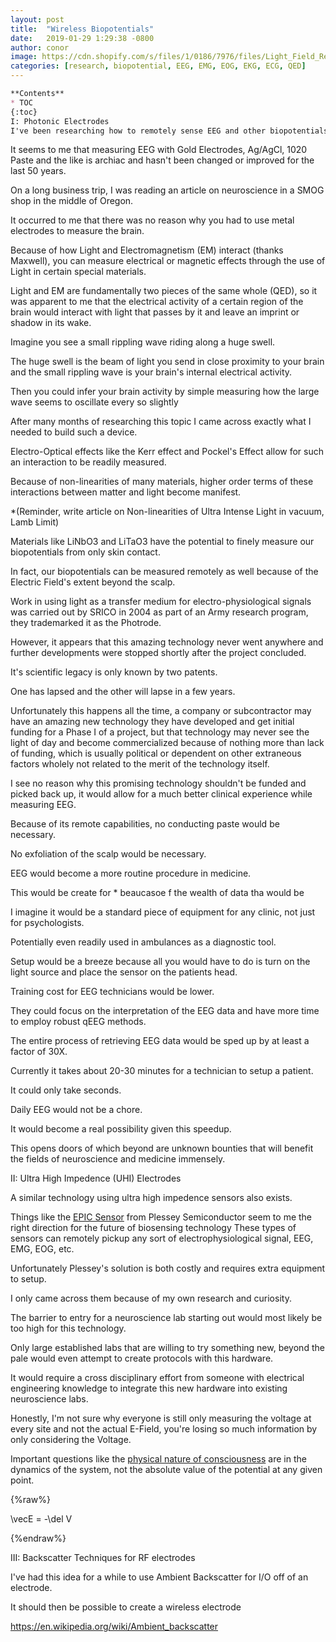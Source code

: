 ```yaml
---
layout: post
title:  "Wireless Biopotentials"
date:   2019-01-29 1:29:38 -0800
author: conor
image: https://cdn.shopify.com/s/files/1/0186/7976/files/Light_Field_Rendering_JPG_2048x.jpg?v=1517027194
categories: [research, biopotential, EEG, EMG, EOG, EKG, ECG, QED]
---
```


```markdown
**Contents**
* TOC
{:toc}
I: Photonic Electrodes
I've been researching how to remotely sense EEG and other biopotentials. 
```

It seems to me that measuring EEG with Gold Electrodes, Ag/AgCl, 1020 Paste and the like is archiac and hasn't been changed or improved for the last 50 years.

On a long business trip, I was reading an article on neuroscience in a SMOG shop in the middle of Oregon.

It occurred to me that there was no reason why you had to use metal electrodes to measure the brain.

Because of how Light and Electromagnetism (EM) interact (thanks Maxwell), you can measure electrical or magnetic effects through the use of Light in certain special materials.

Light and EM are fundamentally two pieces of the same whole (QED), so it was apparent to me that the electrical activity of a certain region of the brain would interact with light that passes by it and leave an imprint or shadow in its wake.

Imagine you see a small rippling wave riding along a huge swell.

The huge swell is the beam of light you send in close proximity to your brain and the small rippling wave is your brain's internal electrical activity.

Then you could infer your brain activity by simple measuring how the large wave seems to oscillate every so slightly 

After many months of researching this topic I came across exactly what I needed to build such a device.

Electro-Optical effects like the Kerr effect and Pockel's Effect allow for such an interaction to be readily measured.

Because of non-linearities of many materials, higher order terms of these interactions between matter and light become manifest.

*(Reminder, write article on Non-linearities of Ultra Intense Light in vacuum, Lamb Limit)

Materials like LiNbO3 and LiTaO3 have the potential to finely measure our biopotentials from only skin contact.

In fact, our biopotentials can be measured remotely as well because of the Electric Field's extent beyond the scalp.

Work in using light as a transfer medium for electro-physiological signals was carried out by SRICO in 2004 as part of an Army research program, they trademarked it as the Photrode.

However, it appears that this amazing technology never went anywhere and further developments were stopped shortly after the project concluded.

It's scientific legacy is only known by two patents.

One has lapsed and the other will lapse in a few years.

Unfortunately this happens all the time, a company or subcontractor may have an amazing new technology they have developed and get initial funding for a Phase I of a project, but that technology may never see the light of day and become commercialized because of nothing more than lack of funding, which is usually political or dependent on other extraneous factors wholely not related to the merit of the technology itself.

I see no reason why this promising technology shouldn't be funded and picked back up, it would allow for a much better clinical experience while measuring EEG.

Because of its remote capabilities, no conducting paste would be necessary. 

No exfoliation of the scalp would be necessary.

EEG would become a more routine procedure in medicine.

This would be create for * beaucasoe f the wealth of data tha would be 

I imagine it would be a standard piece of equipment for any clinic, not just for psychologists.

Potentially even readily used in ambulances as a diagnostic tool.

Setup would be a breeze because all you would have to do is turn on the light source and place the sensor on the patients head.

Training cost for EEG technicians would be lower.

They could focus on the interpretation of the EEG data and have more time to employ robust qEEG methods.

The entire process of retrieving EEG data would be sped up by at least a factor of 30X.

Currently it takes about 20-30 minutes for a technician to setup a patient.

It could only take seconds.

Daily EEG would not be a chore.

It would become a real possibility given this speedup.

This opens doors of which beyond are unknown bounties that will benefit the fields of neuroscience and medicine immensely.

II: Ultra High Impedence (UHI) Electrodes

A similar technology using ultra high impedence sensors also exists.

Things like the [EPIC Sensor](http://www.plesseysemiconductors.com/products/epic-sensing-technology/) from Plessey Semiconductor seem to me the right direction for the future of biosensing technology
These types of sensors can remotely pickup any sort of electrophysiological signal, EEG, EMG, EOG, etc.

Unfortunately Plessey's solution is both costly and requires extra equipment to setup.

I only came across them because of my own research and curiosity.

The barrier to entry for a neuroscience lab starting out would most likely be too high for this technology.

Only large established labs that are willing to try something new, beyond the pale would even attempt to create protocols  with this hardware.

It would require a cross disciplinary effort from someone with electrical engineering knowledge to integrate this new hardware into existing neuroscience labs.

Honestly, I'm not sure why everyone is still only measuring the voltage at every site and not the actual E-Field, you're losing so much information by only considering the Voltage.

Important questions like the [physical nature of consciousness](https://advances.sciencemag.org/content/5/2/eaat7603/tab-pdf) are in the dynamics of the system, not the absolute value of the potential at any given point.

{%raw%}

\vecE = -\del V

{%endraw%}

III: Backscatter Techniques for RF electrodes

I've had this idea for a while to use Ambient Backscatter for I/O off of an electrode.

It should then be possible to create a wireless electrode

https://en.wikipedia.org/wiki/Ambient_backscatter